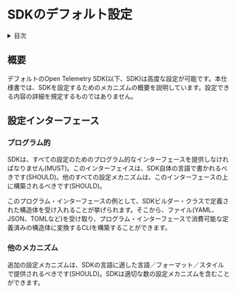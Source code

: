 <!--
# Default SDK Configuration
-->

# SDKのデフォルト設定

<details>
<summary>目次</summary>


<!--
* [Abstract](#abstract)
* [Configuration Interface](#configuration-interface)
-->

* [概要](#概要)
* [設定インターフェース](#設定インターフェース)


</details>

<!--
## Abstract
-->

## 概要

<!--
The default Open Telemetry SDK (hereafter referred to as "The SDK")
is highly configurable. This specification outlines the mechanisms by
which the SDK can be configured. It does
not attempt to specify the details of what can be configured.
-->

デフォルトのOpen Telemetry SDK(以下、SDK)は高度な設定が可能です。本仕様書では、SDKを設定するためのメカニズムの概要を説明しています。設定できる内容の詳細を規定するものではありません。

<!--
## Configuration Interface
-->

## 設定インターフェース

<!--
### Programmatic
-->

### プログラム的

<!--
The SDK MUST provide a programmatic interface for all configuration.
This interface SHOULD be written in the language of the SDK itself.
All other configuration mechanisms SHOULD be built on top of this interface.
-->

SDKは、すべての設定のためのプログラム的なインターフェースを提供しなければなりません(MUST)。このインターフェイスは、SDK自体の言語で書かれるべきです(SHOULD)。他のすべての設定メカニズムは、このインターフェースの上に構築されるべきです(SHOULD)。

<!--
An example of this programmatic interface is accepting a well-defined
struct on an SDK builder class. From that, one could build a CLI that accepts a
file (YAML, JSON, TOML, ...) and then transforms into that well-defined struct
consumable by the programatic interface.
-->

このプログラム・インターフェースの例として、SDKビルダー・クラスで定義された構造体を受け入れることが挙げられます。そこから、ファイル(YAML、JSON、TOMLなど)を受け取り、プログラム・インターフェースで消費可能な定義済みの構造体に変換するCLIを構築することができます。


<!--
### Other Mechanisms
-->

### 他のメカニズム

<!--
Additional configuration mechanisms SHOULD be provided in whatever
language/format/style is idiomatic for the language of the SDK. The
SDK can include as many configuration mechanisms as appropriate.
-->

追加の設定メカニズムは、SDKの言語に適した言語／フォーマット／スタイルで提供されるべきです(SHOULD)。SDKは適切な数の設定メカニズムを含むことができます。
